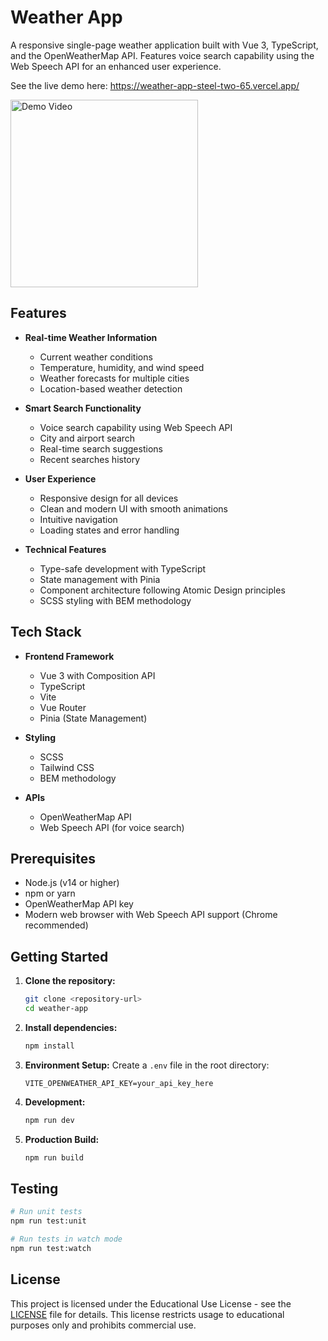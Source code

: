 # Weather App

A responsive single-page weather application built with Vue 3, TypeScript, and the OpenWeatherMap API. Features voice search capability using the Web Speech API for an enhanced user experience.

See the live demo here: https://weather-app-steel-two-65.vercel.app/

<img src="src/assets/images/video.gif" alt="Demo Video" width="300"/>

## Features

- **Real-time Weather Information**

  - Current weather conditions
  - Temperature, humidity, and wind speed
  - Weather forecasts for multiple cities
  - Location-based weather detection

- **Smart Search Functionality**

  - Voice search capability using Web Speech API
  - City and airport search
  - Real-time search suggestions
  - Recent searches history

- **User Experience**

  - Responsive design for all devices
  - Clean and modern UI with smooth animations
  - Intuitive navigation
  - Loading states and error handling

- **Technical Features**
  - Type-safe development with TypeScript
  - State management with Pinia
  - Component architecture following Atomic Design principles
  - SCSS styling with BEM methodology

## Tech Stack

- **Frontend Framework**

  - Vue 3 with Composition API
  - TypeScript
  - Vite
  - Vue Router
  - Pinia (State Management)

- **Styling**

  - SCSS
  - Tailwind CSS
  - BEM methodology

- **APIs**
  - OpenWeatherMap API
  - Web Speech API (for voice search)

## Prerequisites

- Node.js (v14 or higher)
- npm or yarn
- OpenWeatherMap API key
- Modern web browser with Web Speech API support (Chrome recommended)

## Getting Started

1. **Clone the repository:**

   ```bash
   git clone <repository-url>
   cd weather-app
   ```

2. **Install dependencies:**

   ```bash
   npm install
   ```

3. **Environment Setup:**
   Create a `.env` file in the root directory:

   ```
   VITE_OPENWEATHER_API_KEY=your_api_key_here
   ```

4. **Development:**

   ```bash
   npm run dev
   ```

5. **Production Build:**
   ```bash
   npm run build
   ```

## Testing

```bash
# Run unit tests
npm run test:unit

# Run tests in watch mode
npm run test:watch
```

## License

This project is licensed under the Educational Use License - see the [LICENSE](LICENSE) file for details. This license restricts usage to educational purposes only and prohibits commercial use.

